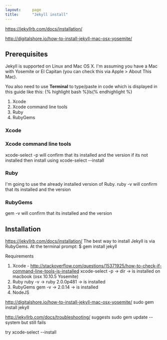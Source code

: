 ```yaml
---
layout:     page
title:      "Jekyll install"
---
```


https://jekyllrb.com/docs/installation/

http://digitalshore.io/how-to-install-jekyll-mac-osx-yosemite/


Prerequisites
-------------
Jekyll is supported on Linux and Mac OS X. I'm assuming you have a Mac with Yosemite or El Capitan (you can check this via Apple > About This Mac).

You also need to use __Terminal__ to type/paste in code which is displayed in this guide like this:
{% highlight bash %}ls{% endhighlight %}

1. Xcode 
2. Xcode command line tools 
3. Ruby
4. RubyGems

### Xcode

### Xcode command line tools
xcode-select -p will confirm that its installed and the version
if its not installed then install using xcode-select --install

### Ruby
I'm going to use the already installed version of Ruby. ruby -v will confirm that its installed and the version

### RubyGems
gem -v will confirm that its installed and the version







Installation
------------
https://jekyllrb.com/docs/installation/
The best way to install Jekyll is via RubyGems. At the terminal prompt:
$ gem install jekyll

Requirements



1. Xcode - http://stackoverflow.com/questions/15371925/how-to-check-if-command-line-tools-is-installed
			xcode-select -p 	-> dir 				-> is installed on macbook (osx 10.10.5 Yosemite)
2. Ruby		ruby -v 			-> ruby 2.0.0p481 	-> is installed
3. RubyGems gem -v 				-> 2.0.14 			-> is installed
4. NodeJS

http://digitalshore.io/how-to-install-jekyll-mac-osx-yosemite/
sudo gem install jekyll

http://jekyllrb.com/docs/troubleshooting/ suggests sudo gem update --system
but still fails

try xcode-select --install

